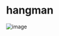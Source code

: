 # hangman

![image](https://user-images.githubusercontent.com/71679642/144652881-4d438b4c-e9aa-4e26-8d93-2d8753c81ab1.png)
